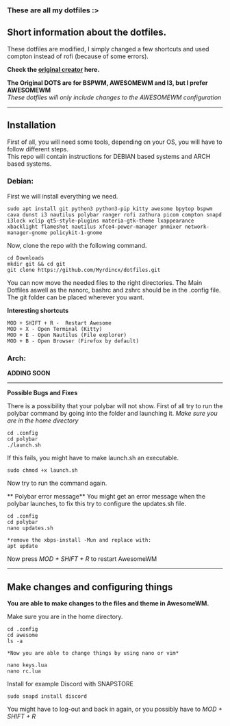 ### These are all my dotfiles :>

## Short information about the dotfiles.

These dotfiles are modified, I simply changed a few shortcuts and used compton instead of rofi (because of some errors).

**Check the [original creator](https://github.com/Manas140/dotfiles) here.**


**The Original DOTS are for BSPWM, AWESOMEWM and I3, but I prefer AWESOMEWM**\
*These dotfiles will only include changes to the AWESOMEWM configuration*

---

## Installation

First of all, you will need some tools, depending on your OS, you will have to follow different steps.\
This repo will contain instructions for DEBIAN based systems and ARCH based systems.

### Debian:
First we will install everything we need.

```
sudo apt install git python3 python3-pip kitty awesome bpytop bspwm cava dunst i3 nautilus polybar ranger rofi zathura picom compton snapd i3lock xclip qt5-style-plugins materia-gtk-theme lxappearance xbacklight flameshot nautilus xfce4-power-manager pnmixer network-manager-gnome policykit-1-gnome 

```
Now, clone the repo with the following command.

```
cd Downloads
mkdir git && cd git
git clone https://github.com/Myrdincx/dotfiles.git
```

You can now move the needed files to the right directories. 
The Main Dotfiles aswell as the nanorc, bashrc and zshrc should be in the .config file.
The git folder can be placed wherever you want. 

**Interesting shortcuts**
```
MOD + SHIFT + R -  Restart Awesome
MOD + X - Open Terminal (Kitty)
MOD + E - Open Nautilus (File explorer)
MOD + B - Open Browser (Firefox by default)
```

### Arch:

**ADDING SOON**

---

**Possible Bugs and Fixes**

There is a possibility that your polybar will not show.
First of all try to run the polybar command by going into the folder and launching it.
*Make sure you are in the home directory*

```
cd .config
cd polybar
./launch.sh
```
If this fails, you might have to make launch.sh an executable.
```
sudo chmod +x launch.sh
```
Now try to run the command again.

** Polybar error message**
You might get an error message when the polybar launches, to fix this try to configure the updates.sh file.
```
cd .config
cd polybar
nano updates.sh

*remove the xbps-install -Mun and replace with:
apt update
```
Now press *MOD + SHIFT + R* to restart AwesomeWM

---

## Make changes and configuring things

**You are able to make changes to the files and theme in AwesomeWM.**

Make sure you are in the home directory.

```
cd .config
cd awesome
ls -a

*Now you are able to change things by using nano or vim*

nano keys.lua
nano rc.lua
```

Install for example Discord with SNAPSTORE
```
sudo snapd install discord
```
You might have to log-out and back in again, or you possibly have to *MOD + SHIFT + R*


